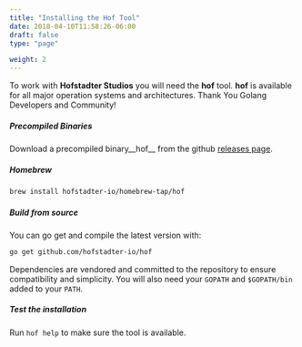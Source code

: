 ```yaml
---
title: "Installing the Hof Tool"
date: 2018-04-10T11:58:26-06:00
draft: false
type: "page"

weight: 2
---
```


To work with __Hofstadter Studios__ you will need the __hof__ tool.
__hof__ is available for all major operation systems
and architectures. Thank You Golang Developers and Community!

##### Precompiled Binaries

Download a precompiled binary__hof__ from the github
[releases page](https://github.com/hofstadter-io/hof/releases).

##### Homebrew

```bash
brew install hofstadter-io/homebrew-tap/hof
```

##### Build from source

You can go get and compile the latest version with:

```bash
go get github.com/hofstadter-io/hof
```

Dependencies are vendored and committed to the repository
to ensure compatibility and simplicity.
You will also need your `GOPATH` and `$GOPATH/bin`
added to your `PATH`.

##### Test the installation

Run `hof help` to make sure the tool is available.

